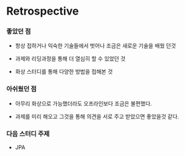 # Retrospective

### 좋았던 점

- 항상 접하거나 익숙한 기술들에서 벗어나 조금은 새로운 기술을 배웠 던것

- 과제와 리딩과정을 통해 더 열심히 할 수 있었던 것

- 화상 스터디를 통해 다양한 방법을 접해본 것

### 아쉬웠던 점

- 아무리 화상으로 가능했더라도 오프라인보다 조금은 불편했다. 

- 과제를 미리 해오고 그것을 통해 의견을 서로 주고 받았으면 좋았을것 같다.

### 다음 스터디 주제

-  JPA
